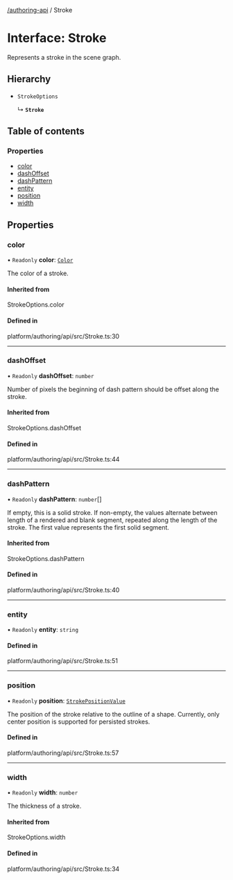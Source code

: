 [ /authoring-api](../overview.md) / Stroke

# Interface: Stroke

Represents a stroke in the scene graph.

## Hierarchy

- `StrokeOptions`

  ↳ **`Stroke`**

## Table of contents

### Properties

- [color](Stroke.md#color)
- [dashOffset](Stroke.md#dashOffset)
- [dashPattern](Stroke.md#dashPattern)
- [entity](Stroke.md#entity)
- [position](Stroke.md#position)
- [width](Stroke.md#width)

## Properties

### <a id="color" name="color"></a> color

• `Readonly` **color**: [`Color`](../classes/Color.md)

The color of a stroke.

#### Inherited from

StrokeOptions.color

#### Defined in

platform/authoring/api/src/Stroke.ts:30

___

### <a id="dashOffset" name="dashOffset"></a> dashOffset

• `Readonly` **dashOffset**: `number`

Number of pixels the beginning of dash pattern should be offset along the stroke.

#### Inherited from

StrokeOptions.dashOffset

#### Defined in

platform/authoring/api/src/Stroke.ts:44

___

### <a id="dashPattern" name="dashPattern"></a> dashPattern

• `Readonly` **dashPattern**: `number`[]

If empty, this is a solid stroke.
If non-empty, the values alternate between length of a rendered and blank segment,
repeated along the length of the stroke. The first value represents the first solid segment.

#### Inherited from

StrokeOptions.dashPattern

#### Defined in

platform/authoring/api/src/Stroke.ts:40

___

### <a id="entity" name="entity"></a> entity

• `Readonly` **entity**: `string`

#### Defined in

platform/authoring/api/src/Stroke.ts:51

___

### <a id="position" name="position"></a> position

• `Readonly` **position**: [`StrokePositionValue`](../enums/StrokePositionValue.md)

The position of the stroke relative to the outline of a shape.
Currently, only center position is supported for persisted strokes.

#### Defined in

platform/authoring/api/src/Stroke.ts:57

___

### <a id="width" name="width"></a> width

• `Readonly` **width**: `number`

The thickness of a stroke.

#### Inherited from

StrokeOptions.width

#### Defined in

platform/authoring/api/src/Stroke.ts:34
